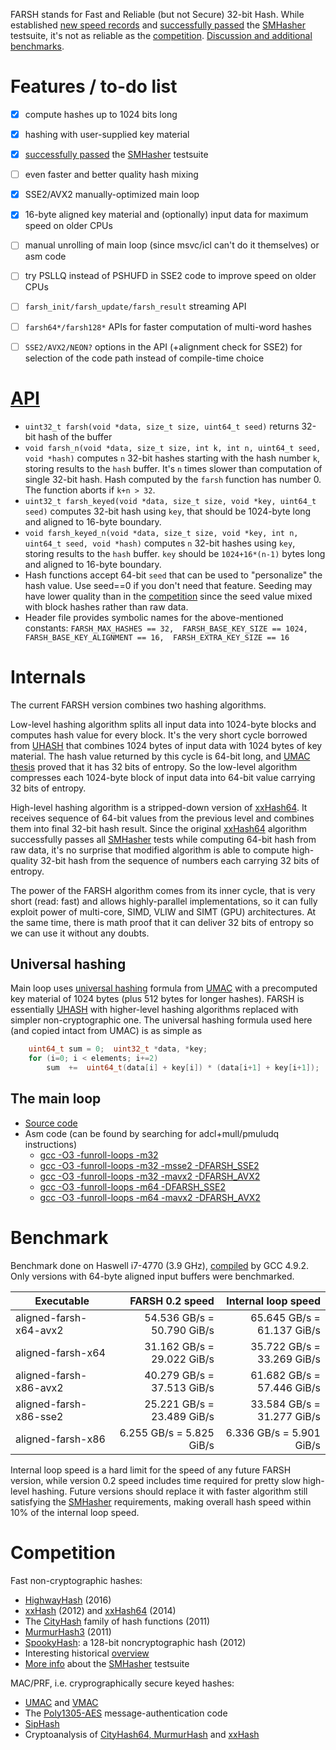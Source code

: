 FARSH stands for Fast and Reliable (but not Secure) 32-bit Hash.
While established [new speed records](#benchmark)
and [successfully passed](SMHasher/reports/smhasher-farsh32-report.txt) the [SMHasher] testsuite,
it's not as reliable as the [competition](#competition).
[Discussion and additional benchmarks](http://encode.ru/threads/2213-FARSH-hashing-30-GB-s!).

# Features / to-do list
- [x] compute hashes up to 1024 bits long
- [x] hashing with user-supplied key material
- [x] [successfully passed](SMHasher/reports/smhasher-farsh32-report.txt) the [SMHasher] testsuite
- [ ] even faster and better quality hash mixing
- [x] SSE2/AVX2 manually-optimized main loop
- [x] 16-byte aligned key material and (optionally) input data for maximum speed on older CPUs
- [ ] manual unrolling of main loop (since msvc/icl can't do it themselves) or asm code
- [ ] try PSLLQ instead of PSHUFD in SSE2 code to improve speed on older CPUs
- [ ] `farsh_init/farsh_update/farsh_result` streaming API
- [ ] `farsh64*/farsh128*` APIs for faster computation of multi-word hashes
- [ ] `SSE2/AVX2/NEON?` options in the API (+alignment check for SSE2) for selection of the code path instead of compile-time choice


# [API](farsh.h)
- `uint32_t farsh(void *data, size_t size, uint64_t seed)`
returns 32-bit hash of the buffer
- `void farsh_n(void *data, size_t size, int k, int n, uint64_t seed, void *hash)`
computes `n` 32-bit hashes starting with the hash number `k`, storing results to the `hash` buffer.
It's `n` times slower than computation of single 32-bit hash.
Hash computed by the `farsh` function has number 0. The function aborts if `k+n > 32`.
- `uint32_t farsh_keyed(void *data, size_t size, void *key, uint64_t seed)`
computes 32-bit hash using `key`, that should be 1024-byte long and aligned to 16-byte boundary.
- `void farsh_keyed_n(void *data, size_t size, void *key, int n, uint64_t seed, void *hash)`
computes `n` 32-bit hashes using `key`, storing results to the `hash` buffer.
`key` should be `1024+16*(n-1)` bytes long and aligned to 16-byte boundary.
- Hash functions accept 64-bit `seed` that can be used to "personalize" the hash value. Use seed==0 if you don't need that feature.
Seeding may have lower quality than in the [competition](#competition) since the seed value mixed with block hashes rather than raw data.
- Header file provides symbolic names for the above-mentioned constants:
`FARSH_MAX_HASHES == 32,  FARSH_BASE_KEY_SIZE == 1024,  FARSH_BASE_KEY_ALIGNMENT == 16,  FARSH_EXTRA_KEY_SIZE == 16`


# Internals
The current FARSH version combines two hashing algorithms.

Low-level hashing algorithm splits all input data into 1024-byte blocks and computes hash value for every block.
It's the very short cycle borrowed from [UHASH] that combines 1024 bytes of input data with 1024 bytes of key material.
The hash value returned by this cycle is 64-bit long, and [UMAC thesis] proved that it has 32 bits of entropy.
So the low-level algorithm compresses each 1024-byte block of input data into 64-bit value carrying 32 bits of entropy.

High-level hashing algorithm is a stripped-down version of [xxHash64]. It receives sequence of 64-bit values from the previous level
and combines them into final 32-bit hash result. Since the original [xxHash64] algorithm successfully passes all [SMHasher] tests
while computing 64-bit hash from raw data, it's no surprise that modified algorithm is able to compute high-quality 32-bit hash
from the sequence of numbers each carrying 32 bits of entropy.

The power of the FARSH algorithm comes from its inner cycle, that is very short (read: fast) and allows highly-parallel implementations,
so it can fully exploit power of multi-core, SIMD, VLIW and SIMT (GPU) architectures.
At the same time, there is math proof that it can deliver 32 bits of entropy so we can use it without any doubts.


## Universal hashing
Main loop uses [universal hashing] formula from [UMAC] with a precomputed key material of 1024 bytes (plus 512 bytes for longer hashes).
FARSH is essentially [UHASH] with higher-level hashing algorithms replaced with simpler non-cryptographic one.
The universal hashing formula used here (and copied intact from UMAC) is as simple as
```C
    uint64_t sum = 0;  uint32_t *data, *key;
    for (i=0; i < elements; i+=2)
        sum  +=  uint64_t(data[i] + key[i]) * (data[i+1] + key[i+1]);
```

## The main loop
- [Source code](farsh.c#L28)
- Asm code (can be found by searching for adcl+mull/pmuludq instructions)
  - [gcc -O3 -funroll-loops -m32](asm-listings/gcc-x86.lst#L340)
  - [gcc -O3 -funroll-loops -m32 -msse2 -DFARSH_SSE2](asm-listings/gcc-x86-sse2.lst#L349)
  - [gcc -O3 -funroll-loops -m32 -mavx2 -DFARSH_AVX2](asm-listings/gcc-x86-avx2.lst#L350)
  - [gcc -O3 -funroll-loops -m64        -DFARSH_SSE2](asm-listings/gcc-x64.lst#L252)
  - [gcc -O3 -funroll-loops -m64 -mavx2 -DFARSH_AVX2](asm-listings/gcc-x64-avx2.lst#L259)


# Benchmark
Benchmark done on Haswell i7-4770 (3.9 GHz), [compiled](benchmark/compile.cmd) by GCC 4.9.2.
Only versions with 64-byte aligned input buffers were benchmarked.

Executable                |  FARSH 0.2 speed             |  Internal loop speed
--------------------------|-----------------------------:|----------------------------:
aligned-farsh-x64-avx2    |  54.536 GB/s = 50.790 GiB/s  |  65.645 GB/s = 61.137 GiB/s
aligned-farsh-x64         |  31.162 GB/s = 29.022 GiB/s  |  35.722 GB/s = 33.269 GiB/s
aligned-farsh-x86-avx2    |  40.279 GB/s = 37.513 GiB/s  |  61.682 GB/s = 57.446 GiB/s
aligned-farsh-x86-sse2    |  25.221 GB/s = 23.489 GiB/s  |  33.584 GB/s = 31.277 GiB/s
aligned-farsh-x86         |   6.255 GB/s =  5.825 GiB/s  |   6.336 GB/s =  5.901 GiB/s

Internal loop speed is a hard limit for the speed of any future FARSH version,
while version 0.2 speed includes time required for pretty slow high-level hashing.
Future versions should replace it with faster algorithm still satisfying the [SMHasher] requirements,
making overall hash speed within 10% of the internal loop speed.


# Competition
Fast non-cryptographic hashes:
- [HighwayHash](https://github.com/google/highwayhash) (2016)
- [xxHash][xxHash] (2012) and [xxHash64][xxHash64] (2014)
- The [CityHash](https://github.com/google/cityhash) family of hash functions (2011)
- [MurmurHash3](https://github.com/aappleby/smhasher/blob/master/src/MurmurHash3.cpp) (2011)
- [SpookyHash](http://burtleburtle.net/bob/hash/spooky.html): a 128-bit noncryptographic hash (2012)
- Interesting historical [overview](http://blog.reverberate.org/2012/01/state-of-hash-functions-2012.html)
- [More info](https://github.com/aappleby/smhasher/wiki/SMHasher) about the [SMHasher] testsuite

MAC/PRF, i.e. cryprographically secure keyed hashes:
- [UMAC] and [VMAC]
- The [Poly1305-AES](https://en.wikipedia.org/wiki/Poly1305) message-authentication code
- [SipHash](https://131002.net/siphash/)
- Cryptoanalysis of [CityHash64, MurmurHash](https://131002.net/siphash/#at) and [xxHash](http://crypto.stackexchange.com/questions/6408/from-hash-to-cryptographic-hash)



[VMAC]: http://en.wikipedia.org/wiki/VMAC
[UMAC]: http://en.wikipedia.org/wiki/UMAC
[UMAC thesis]: http://fastcrypto.org/umac/umac_thesis.pdf
[UHASH]: https://tools.ietf.org/html/rfc4418#section-5
[universal hashing]: http://en.wikipedia.org/wiki/Universal_hashing
[xxHash]: https://github.com/Cyan4973/xxHash
[xxHash64]: https://github.com/Cyan4973/xxHash
[SMHasher]: https://github.com/aappleby/smhasher
